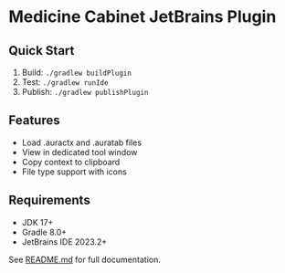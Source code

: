 # Medicine Cabinet JetBrains Plugin

## Quick Start

1. Build: `./gradlew buildPlugin`
2. Test: `./gradlew runIde`
3. Publish: `./gradlew publishPlugin`

## Features

- Load .auractx and .auratab files
- View in dedicated tool window
- Copy context to clipboard
- File type support with icons

## Requirements

- JDK 17+
- Gradle 8.0+
- JetBrains IDE 2023.2+

See [README.md](README.md) for full documentation.
